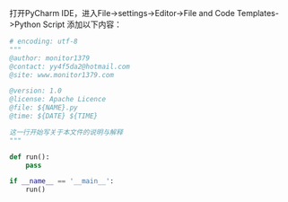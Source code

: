 打开PyCharm IDE，进入File->settings->Editor->File and Code Templates->Python Script
添加以下内容：

```python
# encoding: utf-8
"""
@author: monitor1379 
@contact: yy4f5da2@hotmail.com
@site: www.monitor1379.com

@version: 1.0
@license: Apache Licence
@file: ${NAME}.py
@time: ${DATE} ${TIME}

这一行开始写关于本文件的说明与解释
"""

def run():
    pass

if __name__ == '__main__':
    run()
```




